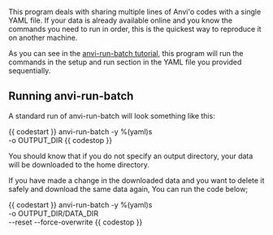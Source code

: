 
This program deals with sharing multiple lines of Anvi'o codes with a single YAML file.
If your data is already available online and you know the commands you need to run in order, this is the quickest way to reproduce it on another machine.

As you can see in the [anvi-run-batch tutorial](https://merenlab.org/), this program will run the commands in the setup and run section in the YAML file you provided sequentially.

## Running anvi-run-batch

A standard run of anvi-run-batch will look something like this:

{{ codestart }}
anvi-run-batch -y %(yaml)s \
               -o OUTPUT_DIR
{{ codestop }}

You should know that if you do not specify an output directory, your data will be downloaded to the home directory.

If you have made a change in the downloaded data and you want to delete it safely and download the same data again,
You can run the code below;

{{ codestart }}
anvi-run-batch -y %(yaml)s \
               -o OUTPUT_DIR/DATA_DIR \
               --reset --force-overwrite
{{ codestop }}

